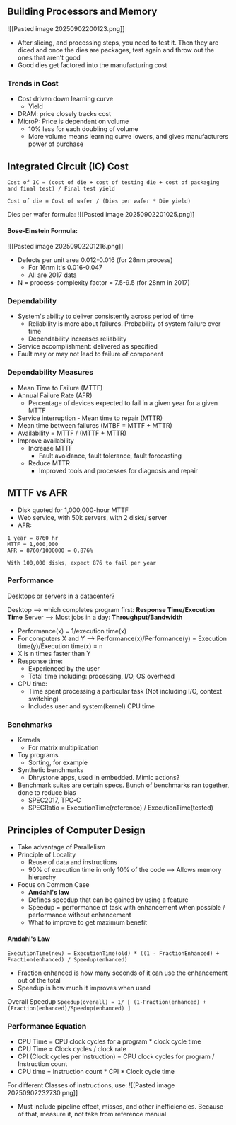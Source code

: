 ## Building Processors and Memory

![[Pasted image 20250902200123.png]]

- After slicing, and processing steps, you need to test it. Then they are diced and once the dies are packages, test again and throw out the ones that aren't good
- Good dies get factored into the manufacturing cost

### Trends in Cost
- Cost driven down learning curve
	- Yield
- DRAM: price closely tracks cost
- MicroP: Price is dependent on volume
	- 10% less for each doubling of volume
	- More volume means learning curve lowers, and gives manufacturers power of purchase

## Integrated Circuit (IC) Cost

``` 
Cost of IC = (cost of die + cost of testing die + cost of packaging and final test) / Final test yield
```


```
Cost of die = Cost of wafer / (Dies per wafer * Die yield)
```

Dies per wafer formula:
![[Pasted image 20250902201025.png]]

#### Bose-Einstein Formula:

![[Pasted image 20250902201216.png]]
- Defects per unit area 0.012-0.016 (for 28nm process)
	- For 16nm it's 0.016-0.047
	- All are 2017 data
- N = process-complexity factor = 7.5-9.5 (for 28nm in 2017)

### Dependability

- System's ability to deliver consistently across period of time
	- Reliability is more about failures. Probability of system failure over time
	- Dependability increases reliability
- Service accomplishment: delivered as specified
- Fault may or may not lead to failure of component

### Dependability Measures

- Mean Time to Failure (MTTF)
- Annual Failure Rate (AFR)
	- Percentage of devices expected to fail in a given year for a given MTTF
- Service interruption - Mean time to repair (MTTR)
- Mean time between failures (MTBF = MTTF + MTTR)
- Availability = MTTF / (MTTF + MTTR)
- Improve availability
	- Increase MTTF
		- Fault avoidance, fault tolerance, fault forecasting
	- Reduce MTTR
		- Improved tools and processes for diagnosis and repair

## MTTF vs AFR

- Disk quoted for 1,000,000-hour MTTF
- Web service, with 50k servers, with 2 disks/ server
- AFR:
```
1 year = 8760 hr
MTTF = 1,000,000
AFR = 8760/1000000 = 0.876%

With 100,000 disks, expect 876 to fail per year
```

### Performance

Desktops or servers in a datacenter?

Desktop --> which completes program first: **Response Time/Execution Time**
Server --> Most jobs in a day: **Throughput/Bandwidth**

- Performance(x) = 1/execution time(x)
- For computers X and Y --> Performance(x)/Performance(y) = Execution time(y)/Execution time(x) = n
- X is n times faster than Y
- Response time:
	- Experienced by the user
	- Total time including: processing, I/O, OS overhead
- CPU time:
	- Time spent processing a particular task (Not including I/O, context switching)
	- Includes user and system(kernel) CPU time

### Benchmarks

- Kernels
	- For matrix multiplication
- Toy programs
	- Sorting, for example
- Synthetic benchmarks
	- Dhrystone apps, used in embedded. Mimic actions?
- Benchmark suites are certain specs. Bunch of benchmarks ran together, done to reduce bias
	- SPEC2017, TPC-C
	- SPECRatio = ExecutionTime(reference) / ExecutionTime(tested)

## Principles of Computer Design

- Take advantage of Parallelism
- Principle of Locality
	- Reuse of data and instructions
	- 90% of execution time in only 10% of the code --> Allows memory hierarchy
- Focus on Common Case
	- **Amdahl's law**
	- Defines speedup that can be gained by using a feature
	- Speedup = performance of task with enhancement when possible / performance without enhancement
	- What to improve to get maximum benefit

#### Amdahl's Law

```
ExecutionTime(new) = ExecutionTime(old) * ((1 - FractionEnhanced) + Fraction(enhanced) / Speedup(enhanced)
```

- Fraction enhanced is how many seconds of it can use the enhancement out of the total
- Speedup is how much it improves when used

Overall Speedup
`Speedup(overall) = 1/ [ (1-Fraction(enhanced) + (Fraction(enhanced)/Speedup(enhanced) ]`

### Performance Equation

- CPU Time = CPU clock cycles for a program * clock cycle time
- CPU Time = Clock cycles / clock rate
- CPI (Clock cycles per Instruction) = CPU clock cycles for program / Instruction count
- CPU time = Instruction count * CPI * Clock cycle time

For different Classes of instructions, use:
![[Pasted image 20250902232730.png]]

- Must include pipeline effect, misses, and other inefficiencies. Because of that, measure it, not take from reference manual
